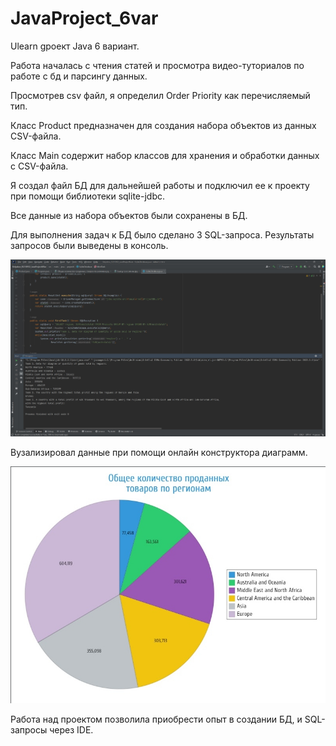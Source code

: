 # JavaProject_6var
Ulearn gроект Java 6 вариант.

Работа началась с чтения статей и просмотра видео-туториалов по работе с бд и парсингу данных.

Просмотрев csv файл, я определил Order Priority как перечисляемый тип.

Класс Product предназначен для создания набора объектов из данных CSV-файла.

Класс Main содержит набор классов для хранения и обработки данных с CSV-файла.

Я создал файл БД для дальнейшей работы и подключил ее к проекту при помощи библиотеки sqlite-jdbc.

Все данные из набора объектов были сохранены в БД.

Для выполнения задач к БД было сделано 3 SQL-запроса. Результаты запросов были выведены в консоль.

![Вывод программы](https://github.com/Ky1l/JavaProject_6var/blob/main/Вывод%20программы.jpg)


Вузализировал данные при помощи онлайн конструктора диаграмм.

![Диаграмма](https://github.com/Ky1l/JavaProject_6var/blob/main/Диаграмма%20общего%20кол-ва%20проданных%20товаров%20по%20регионам.jpg)

Работа над проектом позволила приобрести опыт в создании БД, и SQL-запросы через IDE.
